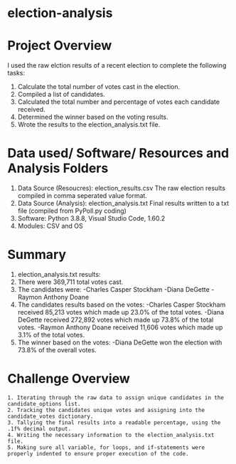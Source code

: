# election-analysis

# Project Overview
I used the raw elction results of a recent election to complete the following tasks:

1. Calculate the total number of votes cast in the election.
2. Compiled a list of candidates.
3. Calculated the total number and percentage of votes each candidate received.
4. Determined the winner based on the voting results.
5. Wrote the results to the election_analysis.txt file.

# Data used/ Software/ Resources and Analysis Folders 
1. Data Source (Resoucres): election_results.csv
    The raw election results compiled in comma seperated value format.
2. Data Source (Analysis): election_analysis.txt
    Final results written to a txt file (compiled from PyPoll.py coding)
3. Software:
    Python 3.8.8, Visual Studio Code, 1.60.2
4. Modules:
    CSV and OS

# Summary
1. election_analysis.txt results:
2. There were 369,711 total votes cast.
3. The candidates were:
    -Charles Casper Stockham
    -Diana DeGette
    -Raymon Anthony Doane
4. The candidates results based on the votes:
    -Charles Casper Stockham received 85,213 votes which made up 23.0% of the total votes.
    -Diana DeGette received 272,892 votes which made up 73.8% of the total votes.
    -Raymon Anthony Doane received 11,606 votes which made up 3.1% of the total votes.
5. The winner based on the votes:
    -Diana DeGette won the election with 73.8% of the overall votes.

# Challenge Overview
    1. Iterating through the raw data to assign unique candidates in the candidate_options list.
    2. Tracking the candidates unique votes and assigning into the candidate_votes dictionary.
    3. Tallying the final results into a readable percentage, using the .1f% decimal output.
    4. Writing the necessary information to the election_analysis.txt file.
    5. Making sure all variable, for loops, and if-statements were properly indented to ensure proper execution of the code.





